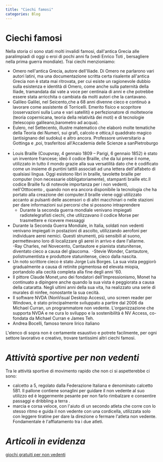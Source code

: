 ```yaml
---
title: "Ciechi famosi"
categories: Blog
---
```


# **Ciechi famosi**

Nella storia ci sono stati molti invalidi famosi, dall'antica Grecia alle paralimpiadi di oggi o eroi di pochi anni fa (vedi Enrico Toti , bersagliere nella prima guerra mondiale).
Trai ciechi menzioniamo:

- Omero nell'antica Grecia, autore dell'Iliade. Di Omero ne parlarono vari autori latini, ma una documentazione scritta certa risalente all'antica Grecia non è stata mai ritrovata, per cui esiste un ragionevole dubbio sulla esistenza e identità di Omero, come anche sulla paternità della Iliade, tramandata dai vate a voce per centinaia di anni e che potrebbe essere stata arricchita o cambiata da molti autori che la cantavano.
- Galileo Galilei, nel Seicento,che a 68 anni divenne cieco e continuò a lavorare come assistente di Torricelli. Emerito fisico e scopritore (osservazioni sulla Luna e vari satelliti) e perfezionatore di molteteorie (teoria copernicana, teoria della relatività dei moti) e di tecnologie (telescopio galileano,barometro ad acqua).
- Eulero, nel Settecento, illustre matematico che elaborò molte tematiche della Teoria dei Numeri, sui grafi, calcolo e ottica,il quaddrato magico (antisignano del sudoku) e altro ancora. Professore universitario a Gottinga e ,poi, trasferitosi all'Accademia delle Scienze a sanPietroburgo .
- Louis Braille (Coupvray, 4 gennaio 1809 – Parigi, 6 gennaio 1852) è stato un inventore francese; ideò il codice Braille, che da lui prese il nome, utilizzato in tutto il mondo grazie alla sua versatilità dato che è codificato come un insieme di puntini tattili associati ad una lettera dell'alfabeto di qualsiasi lingua. Oggi esistono libri in braille, tavolette braille per computer (non necessarie obbligatoriamente), stampanti braille etc.Il codice Braille fu di notevole importanza per i non vedenti, nell'Otttocento , quando non era ancora disponibile la tecnologia che ha portato alla creazione dei computer.Il braille viene oggi utilizzato accanto ai pulsanti delle ascensori o di altri macchinari o nelle stazioni per dare informazioni sui percorsi che si possono intraprendere
  - Durante la seconda guerra mondiale venivano impiegati radiotelegrafisti ciechi, che utilizzavano il codice Morse per trasmettere e ricevere messaggi
- Durante la Seconda Guerra Mondiale, in Italia, soldati non vedenti venivano impiegati in postazioni di ascolto, utilizzando aerofoni per individuare aerei nemici. Questi strumenti, più sensibili al suono, permettevano loro di localizzare gli aerei in arrivo e dare l'allarme.   
  -Ray Charles, nel Novecento, Cantautore e pianista statunitense, diventato cieco a causa del glaucoma. 
  -Stevie Wonder, Cantautore, polistrumentista e produttore statunitense, cieco dalla nascita.
- Un noto scrittore cieco è stato Jorge Luis Borges. La sua vista peggiorò gradualmente a causa di retinite pigmentosa ed elevata miopia, portandolo alla cecità completa alla fine degli anni '60.
- Il pittore Claude Monet,uno dei fondatori dell'Impressionismo, Monet ha continuato a dipingere anche quando la sua vista è peggiorata a causa della cataratta. Negli ultimi anni della sua vita, ha realizzato una serie di murales di ninfee, nonostante la sua cecità.
- Il software NVDA (NonVisual Desktop Access), uno screen reader per Windows, è stato principalmente sviluppato a partire dal 2006 da Michael Curran, un programmatore non vedente. L'organizzazione che supporta NVDA e ne cura lo sviluppo e la sostenibilità è NV Access, co-fondata da Michael Curran e James Teh.
- Andrea Bocelli, famoso tenore lirico italiano

L'elenco di sopra non è certamente esaustivo e potrete facilmente, per ogni settore lavorativo e creativo, trovare tantissimi altri ciechi famosi.

# _Attività sportive per non vedenti_

Tra le attività sportive di movimento rapido che non ci si aspetterebbe ci sono:

- calcetto a 5, regolato dalla Federazione Italiana e denominato calcetto 5B1. Il pallone contiene sonaglini per guidare il non vedente al suo utilizzo ed è leggermente pesante per non farlo rimbalzare e consentire passaggi e dribbling a terra .
- marcia e corsa veloce, con l'aiuto di un secondo atleta che corre con lo stesso ritmo e guida il non vedente con una cordicella, utilizzata solo con leggere tiratine per dare la direzione o fermare l'atleta non vedente. Fondamentale è l'affiatamento tra i due atleti.

# _Articoli in evidenza_

[ giochi gratuiti per non vedenti](https://redyouman.github.io/2025/07/26/giochi-gratuiti.html)
